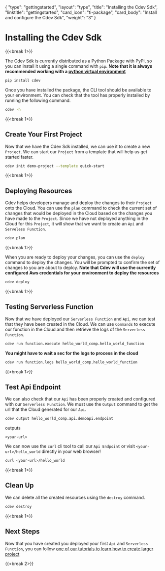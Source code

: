 {
    "type": "gettingstarted",
    "layout": "type",
    "title": "Installing the Cdev Sdk",
    "linktitle": "gettingstarted", 
    "card_icon": "ti-package",
    "card_body": "Install and configure the Cdev Sdk",
    "weight": "3"
}

# Installing the Cdev Sdk
{{<break 1>}}

The Cdev Sdk is currently distributed as a Python Package with PyPi, so you can install it using a single command with `pip`. **Note that it is always recommended working with a [python virtual environment](/docs/gettingstarted/python)**

```bash
pip install cdev
```

Once you have installed the package, the CLI tool should be available to your environment. You can check that the tool has properly installed by running the following command.
```bash
cdev -h
```

{{<break 1>}}
## Create Your First Project
Now that we have the Cdev Sdk installed, we can use it to create a new `Project`. We can start our `Project` from a template that will help us get started faster.
```bash
cdev init demo-project --template quick-start
```

{{<break 1>}}

## Deploying Resources

Cdev helps developers manage and deploy the changes to their `Project` onto the Cloud. You can use the `plan` command to check the current set of changes that would be deployed in the Cloud based on the changes you have made to the `Project`. Since we have not deployed anything in the Cloud for this `Project`, it will show that we want to create an `Api` and `Serveless Function`.

```bash
cdev plan
```

{{<break 1>}}

When you are ready to deploy your changes, you can use the `deploy` command to deploy the changes. You will be prompted to confirm the set of changes to you are about to deploy. **Note that Cdev will use the currently configured Aws credentials for your environment to deploy the resources**
```bash
cdev deploy
```
{{<break 1>}}

## Testing Serverless Function

Now that we have deployed our `Serverless Function` and `Api`, we can test that they have been created in the Cloud. We can use `Commands` to execute our function in the Cloud and then retrieve the logs of the `Serverless Function`.

```bash
cdev run function.execute hello_world_comp.hello_world_function
```

**You might have to wait a sec for the logs to process in the cloud**
```bash
cdev run function.logs hello_world_comp.hello_world_function
```
{{<break 1>}}

## Test Api Endpoint

We can also check that our `Api` has been properly created and configured with our `Serverless Function`. We must use the `Output` command to get the url that the Cloud generated for our `Api`.
```bash
cdev output hello_world_comp.api.demoapi.endpoint
```
outputs
```
<your-url>
```

We can now use the `curl` cli tool to call our `Api Endpoint` or visit `<your-url>/hello_world` directly in your web browser!
```bash
curl <your-url>/hello_world
```


{{<break 1>}}

## Clean Up


We can delete all the created resources using the `destroy` command.
```bash
cdev destroy
```

{{<break 1>}}

## Next Steps
Now that you have created you deployed your first `Api` and `Serverless Function`, you can follow [one of our tutorials to learn how to create larger project](/docs/tutorials)

{{<break 2>}}